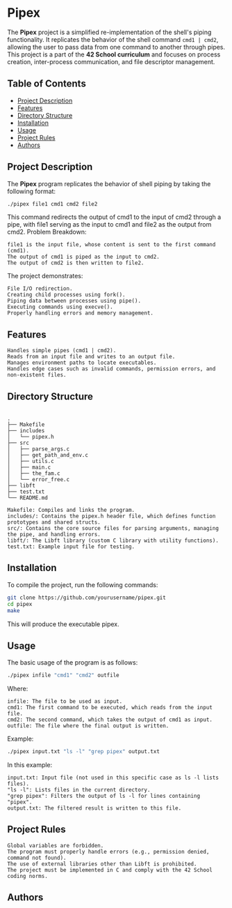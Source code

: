 # Pipex

The **Pipex** project is a simplified re-implementation of the shell's piping functionality. It replicates the behavior of the shell command `cmd1 | cmd2`, allowing the user to pass data from one command to another through pipes. This project is a part of the **42 School curriculum** and focuses on process creation, inter-process communication, and file descriptor management.

## Table of Contents
- [Project Description](#project-description)
- [Features](#features)
- [Directory Structure](#directory-structure)
- [Installation](#installation)
- [Usage](#usage)
- [Project Rules](#project-rules)
- [Authors](#authors)

## Project Description

The **Pipex** program replicates the behavior of shell piping by taking the following format:

```bash
./pipex file1 cmd1 cmd2 file2
```

This command redirects the output of cmd1 to the input of cmd2 through a pipe, with file1 serving as the input to cmd1 and file2 as the output from cmd2.
Problem Breakdown:

    file1 is the input file, whose content is sent to the first command (cmd1).
    The output of cmd1 is piped as the input to cmd2.
    The output of cmd2 is then written to file2.

The project demonstrates:

    File I/O redirection.
    Creating child processes using fork().
    Piping data between processes using pipe().
    Executing commands using execve().
    Properly handling errors and memory management.

## Features

    Handles simple pipes (cmd1 | cmd2).
    Reads from an input file and writes to an output file.
    Manages environment paths to locate executables.
    Handles edge cases such as invalid commands, permission errors, and non-existent files.

## Directory Structure

```plaintext

.
├── Makefile
├── includes
│   └── pipex.h
├── src
│   ├── parse_args.c
│   ├── get_path_and_env.c
│   ├── utils.c
│   ├── main.c
│   ├── the_fam.c
│   └── error_free.c
├── libft
├── test.txt
└── README.md
```

    Makefile: Compiles and links the program.
    includes/: Contains the pipex.h header file, which defines function prototypes and shared structs.
    src/: Contains the core source files for parsing arguments, managing the pipe, and handling errors.
    libft/: The Libft library (custom C library with utility functions).
    test.txt: Example input file for testing.

## Installation

To compile the project, run the following commands:

```bash
git clone https://github.com/yourusername/pipex.git
cd pipex
make
```

This will produce the executable pipex.

## Usage

The basic usage of the program is as follows:

```bash
./pipex infile "cmd1" "cmd2" outfile
```

Where:

    infile: The file to be used as input.
    cmd1: The first command to be executed, which reads from the input file.
    cmd2: The second command, which takes the output of cmd1 as input.
    outfile: The file where the final output is written.

Example:

```bash
./pipex input.txt "ls -l" "grep pipex" output.txt
```

In this example:

    input.txt: Input file (not used in this specific case as ls -l lists files).
    "ls -l": Lists files in the current directory.
    "grep pipex": Filters the output of ls -l for lines containing "pipex".
    output.txt: The filtered result is written to this file.

## Project Rules

    Global variables are forbidden.
    The program must properly handle errors (e.g., permission denied, command not found).
    The use of external libraries other than Libft is prohibited.
    The project must be implemented in C and comply with the 42 School coding norms.

## Authors
